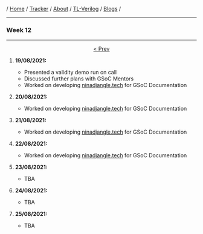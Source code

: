 / [Home](/index) / [Tracker](/gsoc-2021) / [About](pages/gsoc/about) / [TL-Verilog](pages/gsoc/TLV) / [Blogs](pages/blogs/gsoc-final-blog) /

---

### Week 12

---

<div align = "center">
    <a align = "left" href = "./wk11"> < Prev </a> 
  </div>
  
1. **19/08/2021:** 
   * Presented a validity demo run on call
   * Discussed further plans with GSoC Mentors
   * Worked on developing [ninadjangle.tech](https://ninadjangle.tech/) for GSoC Documentation

2. **20/08/2021:**
   * Worked on developing  [ninadjangle.tech](https://ninadjangle.tech/)  for GSoC Documentation
   
3. **21/08/2021:**
   * Worked on developing  [ninadjangle.tech](https://ninadjangle.tech/)  for GSoC Documentation

4. **22/08/2021:**
   * Worked on developing  [ninadjangle.tech](https://ninadjangle.tech/)  for GSoC Documentation

5. **23/08/2021:**
   * TBA

6. **24/08/2021:**
   * TBA
  
7. **25/08/2021:**
   * TBA
